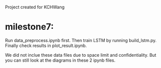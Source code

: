 Project created for KCHWang


# milestone7: 

Run data_preprocess.ipynb first. Then train LSTM by running build_lstm.py. Finally check results in plot_result.ipynb.

We did not inclue these data files due to space limit and confidentiality. But you can still look at the diagrams in these 2 ipynb files.
